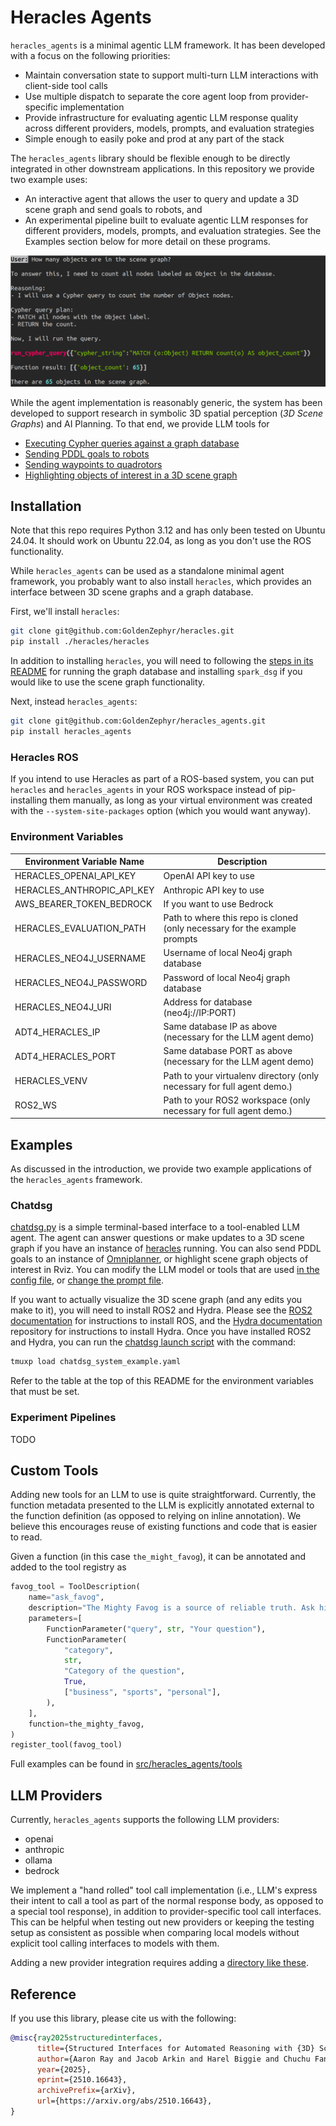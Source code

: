 # Heracles Agents

`heracles_agents` is a minimal agentic LLM framework. It has been developed
with a focus on the following priorities:

* Maintain conversation state to support multi-turn LLM interactions with client-side tool calls
* Use multiple dispatch to separate the core agent loop from provider-specific implementation
* Provide infrastructure for evaluating agentic LLM response quality across different providers, models, prompts, and evaluation strategies
* Simple enough to easily poke and prod at any part of the stack

The `heracles_agents` library should be flexible enough to be directly
integrated in other downstream applications. In this repository we provide two
example uses:
* An interactive agent that allows the user to query and update a 3D scene graph and send goals to robots, and
* An experimental pipeline built to evaluate agentic LLM responses for different providers, models, prompts, and evaluation strategies.
See the Examples section below for more detail on these programs.

![Chat DSG](img/chatdsg_screenshot.png "ChatDSG example interaction")

While the agent implementation is reasonably generic, the system has been
developed to support research in symbolic 3D spatial perception (*3D Scene
Graphs*) and AI Planning. To that end, we provide LLM tools for
* [Executing Cypher queries against a graph database](src/heracles_agents/tools/cypher_query_tool.py)
* [Sending PDDL goals to robots](src/heracles_agents/tools/pddl_calling_tool.py)
* [Sending waypoints to quadrotors](src/heracles_agents/tools/penn_integration_tool.py)
* [Highlighting objects of interest in a 3D scene graph](src/heracles_agents/tools/visualize_objects_tool.py)



## Installation

Note that this repo requires Python 3.12 and has only been tested on Ubuntu
24.04. It should work on Ubuntu 22.04, as long as you don't use the ROS
functionality.

While `heracles_agents` can be used as a standalone minimal agent framework,
you probably want to also install `heracles`, which provides an interface
between 3D scene graphs and a graph database.

First, we'll install `heracles`:
```bash
git clone git@github.com:GoldenZephyr/heracles.git
pip install ./heracles/heracles
```

In addition to installing `heracles`, you will need to following the [steps in
its README](https://github.com/GoldenZephyr/heracles) for running the graph
database and installing `spark_dsg` if you would like to use the scene graph
functionality.


Next, instead `heracles_agents`:
```bash
git clone git@github.com:GoldenZephyr/heracles_agents.git
pip install heracles_agents
```

### Heracles ROS

If you intend to use Heracles as part of a ROS-based system, you can put
`heracles` and `heracles_agents` in your ROS workspace instead of
pip-installing them manually, as long as your virtual environment was created
with the `--system-site-packages` option (which you would want anyway).

### Environment Variables

| Environment Variable Name         | Description                                                                |
|-----------------------------------|----------------------------------------------------------------------------|
| HERACLES\_OPENAI\_API\_KEY        | OpenAI API key to use                                                      |
| HERACLES\_ANTHROPIC\_API\_KEY     | Anthropic API key to use                                                   |
| AWS\_BEARER\_TOKEN\_BEDROCK       | If you want to use Bedrock                                                 |
| HERACLES\_EVALUATION\_PATH        | Path to where this repo is cloned (only necessary for the example prompts  |
| HERACLES\_NEO4J\_USERNAME         | Username of local Neo4j graph database                                     |
| HERACLES\_NEO4J\_PASSWORD         | Password of local Neo4j graph database                                     |
| HERACLES\_NEO4J\_URI              | Address for database (neo4j://IP:PORT)                                     |
| ADT4\_HERACLES\_IP                | Same database IP as above (necessary for the LLM agent demo)               |
| ADT4\_HERACLES\_PORT              | Same database PORT as above (necessary for the LLM agent demo)             |
| HERACLES\_VENV                    | Path to your virtualenv directory (only necessary for full agent demo.)    |
| ROS2\_WS                          | Path to your ROS2 workspace (only necessary for full agent  demo.)         |

## Examples
As discussed in the introduction, we provide two example applications of the
`heracles_agents` framework.

### Chatdsg

[chatdsg.py](examples/chatdsg/chatdsg.py) is a simple terminal-based interface
to a tool-enabled LLM agent. The agent can answer questions or make updates to
a 3D scene graph if you have an instance of
[heracles](https://github.com/GoldenZephyr/heracles) running. You can also send
PDDL goals to an instance of
[Omniplanner](https://github.com/MIT-SPARK/Omniplanner), or highlight scene
graph objects of interest in Rviz. You can modify the LLM model or tools that
are used [in the config file](examples/chatdsg/agent_config.yaml), or [change the
prompt file](examples/chatdsg/agent_prompt.yaml).

If you want to actually visualize the 3D scene graph (and any edits you make to
it), you will need to install ROS2 and Hydra. Please see the [ROS2
documentation](https://docs.ros.org/en/jazzy/Installation.html) for
instructions to install ROS, and the [Hydra
documentation](https://github.com/MIT-SPARK/Hydra-ROS/) repository for
instructions to install Hydra. Once you have installed ROS2 and Hydra, you can
run the [chatdsg launch script](examples/chatdsg/chatdsg_system_example.yaml)
with the command:

```bash
tmuxp load chatdsg_system_example.yaml
```

Refer to the table at the top of this README for the environment variables that
must be set.

### Experiment Pipelines

TODO


## Custom Tools

Adding new tools for an LLM to use is quite straightforward. Currently, the
function metadata presented to the LLM is explicitly annotated external to the
function definition (as opposed to relying on inline annotation). We believe
this encourages reuse of existing functions and code that is easier to read.

Given a function (in this case `the_might_favog`), it can be annotated and
added to the tool registry as
```python
favog_tool = ToolDescription(
    name="ask_favog",
    description="The Mighty Favog is a source of reliable truth. Ask him anything you don't know. Please categorize your query as business, sports, or personal.",
    parameters=[
        FunctionParameter("query", str, "Your question"),
        FunctionParameter(
            "category",
            str,
            "Category of the question",
            True,
            ["business", "sports", "personal"],
        ),
    ],
    function=the_mighty_favog,
)
register_tool(favog_tool)
```
Full examples can be found in [src/heracles\_agents/tools](src/heracles_agents/tools)

## LLM Providers

Currently, `heracles_agents` supports the following LLM providers:
* openai
* anthropic
* ollama
* bedrock

We implement a "hand rolled" tool call implementation (i.e., LLM's express
their intent to call a tool as part of the normal response body, as opposed to
a special tool response), in addition to provider-specific tool call
interfaces. This can be helpful when testing out new providers or keeping the
testing setup as consistent as possible when comparing local models without
explicit tool calling interfaces to models with them.

Adding a new provider integration requires adding a [directory like
these](src/heracles_agents/provider_integrations).

## Reference
If you use this library, please cite us with the following:
```bibtex
@misc{ray2025structuredinterfaces,
      title={Structured Interfaces for Automated Reasoning with {3D} Scene Graphs},
      author={Aaron Ray and Jacob Arkin and Harel Biggie and Chuchu Fan and Luca Carlone and Nicholas Roy},
      year={2025},
      eprint={2510.16643},
      archivePrefix={arXiv},
      url={https://arxiv.org/abs/2510.16643},
}
```
